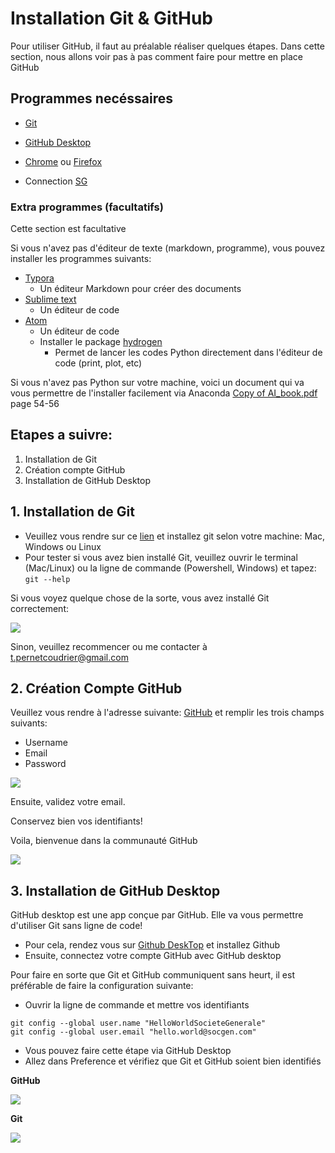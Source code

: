 # Installation Git & GitHub

Pour utiliser GitHub, il faut au préalable réaliser quelques étapes. Dans cette section, nous allons voir pas à pas comment faire pour mettre en place GitHub

## Programmes necéssaires

* [Git](https://git-scm.com/downloads)
* [GitHub Desktop](https://desktop.github.com/)
* [Chrome](https://www.google.com/chrome/) ou [Firefox](https://www.mozilla.org/en-US/firefox/new/)

* Connection [SG](https://sgithub.fr.world.socgen/orgs/RISO-MOD-Retail-Analytics/) 

### Extra programmes (facultatifs)

Cette section est facultative

Si vous n'avez pas d'éditeur de texte (markdown, programme), vous pouvez installer les programmes suivants:
* [Typora](https://www.typora.io/)
  * Un éditeur Markdown pour créer des documents 
* [Sublime text](https://www.sublimetext.com/)
  * Un éditeur de code
* [Atom](https://atom.io/)
  * Un éditeur de code
  * Installer le package [hydrogen](https://atom.io/packages/hydrogen)
    * Permet de lancer les codes Python directement dans l'éditeur de code (print, plot, etc)

Si vous n'avez pas Python sur votre machine, voici un document qui va vous permettre de l'installer facilement via Anaconda
[Copy of AI_book.pdf](https://drive.google.com/open?id=1xqc8K4lqVZkyh1V_6raCGGiNCMb4atlA) page 54-56

## Etapes a suivre:

1. Installation de Git
2. Création compte GitHub
3. Installation de GitHub Desktop

## 1. Installation de Git
* Veuillez vous rendre sur ce [lien](https://git-scm.com/downloads) et installez git selon votre machine: Mac, Windows ou Linux
* Pour tester si vous avez bien installé Git, veuillez ouvrir le terminal (Mac/Linux) ou la ligne de commande (Powershell, Windows) et tapez:
`git --help`

Si vous voyez quelque chose de la sorte, vous avez installé Git correctement:

![](https://drive.google.com/uc?export=view&id=1HwUlw3Ue5yNihIiD_ALJkGwI6a8kpBoL)

Sinon, veuillez recommencer ou me contacter à [t.pernetcoudrier@gmail.com](t.pernetcoudrier@gmail.com)

## 2. Création Compte GitHub

Veuillez vous rendre à l'adresse suivante: [GitHub](https://github.com/) et remplir les trois champs suivants:
* Username
* Email
* Password

![](https://drive.google.com/uc?export=view&id=1JPZJPhbCUp74Zr_W3pBMYUUA3kONXg2d)

Ensuite, validez votre email. 

Conservez bien vos identifiants!

Voila, bienvenue dans la communauté GitHub

![](https://miro.medium.com/max/2100/1*70aOJ1osE9C8cVZUkmH95g.png)

## 3. Installation de GitHub Desktop

GitHub desktop est une app conçue par GitHub. Elle va vous permettre d'utiliser Git sans ligne de code! 

* Pour cela, rendez vous sur [Github DeskTop](https://desktop.github.com/) et installez Github
* Ensuite, connectez votre compte GitHub avec GitHub desktop

Pour faire en sorte que Git et GitHub communiquent sans heurt, il est préférable de faire la configuration suivante:
* Ouvrir la ligne de commande et mettre vos identifiants

```
git config --global user.name "HelloWorldSocieteGenerale"
git config --global user.email "hello.world@socgen.com"
```

* Vous pouvez faire cette étape via GitHub Desktop
* Allez dans Preference et vérifiez que Git et GitHub soient bien identifiés

**GitHub**

![](https://drive.google.com/uc?export=view&id=1c48RQePl7FMoSNxL05EeSCZ3GrM__9o3)

**Git**

![](https://drive.google.com/uc?export=view&id=1uk9peBcC5d229wy7tPAviaMFC4Xjy1kH)
